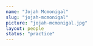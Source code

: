 ```yaml
---
name: "Jojah Mcmonigal"
slug: "jojah-mcmonigal"
picture: "jojah-mcmonigal.jpg"
layout: people
status: "practice"
---
```


